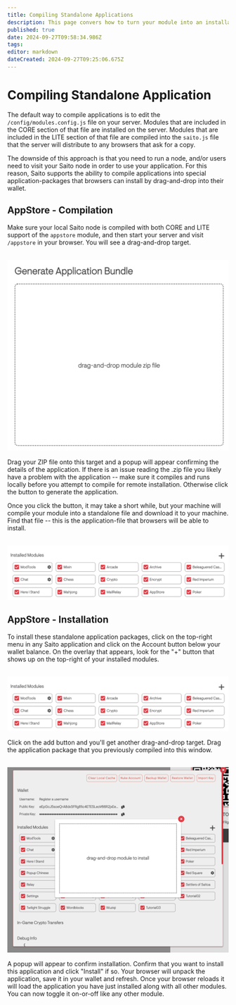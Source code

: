 ```yaml
---
title: Compiling Standalone Applications
description: This page convers how to turn your module into an installable Saito Application
published: true
date: 2024-09-27T09:58:34.986Z
tags: 
editor: markdown
dateCreated: 2024-09-27T09:25:06.675Z
---
```


# Compiling Standalone Application

The default way to compile applications is to edit the ```/config/modules.config.js``` file on your server. Modules that are included in the CORE section of that file are installed on the server. Modules that are included in the LITE section of that file are compiled into the ```saito.js``` file that the server will distribute to any browsers that ask for a copy.

The downside of this approach is that you need to run a node, and/or users need to visit your Saito node in order to use your application. For this reason, Saito supports the ability to compile applications into special application-packages that browsers can install by drag-and-drop into their wallet.

## AppStore - Compilation

Make sure your local Saito node is compiled with both CORE and LITE support of the ```appstore``` module, and then start your server and visit ```/appstore``` in your browser. You will see a drag-and-drop target.

<br />
<img src="/compile-01.png" style="width:600px" />

Drag your ZIP file onto this target and a popup will appear confirming the details of the application. If there is an issue reading the .zip file you likely have a problem with the application -- make sure it compiles and runs locally before you attempt to compile for remote installation. Otherwise click the button to generate the application.

Once you click the button, it may take a short while, but your machine will compile your module into a standalone file and download it to your machine. Find that file -- this is the application-file that browsers will be able to install.

<br />
<img src="/compile-03.png" style="width:600px" />

## AppStore - Installation

To install these standalone application packages, click on the top-right menu in any Saito application and click on the Account button below your wallet balance. On the overlay that appears, look for the "+" button that shows up on the top-right of your installed modules. 

<br />
<img src="/compile-03.png" style="width:600px" />

Click on the add button and you'll get another drag-and-drop target. Drag the application package that you previously compiled into this window.

<br />
<img src="/compile-04.png" style="width:600px" />

A popup will appear to confirm installation. Confirm that you want to install this application and click "Install" if so. Your browser will unpack the application, save it in your wallet and refresh. Once your browser reloads it will load the application you have just installed along with all other modules. You can now toggle it on-or-off like any other module.

